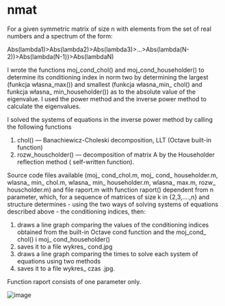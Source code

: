 # nmat

For a given symmetric matrix of size n with elements from the set of real numbers and a spectrum of the form:

Abs(lambda1)>Abs(lambda2)>Abs(lambda3)>…>Abs(lambda(N-2))>Abs(lambda(N-1))>Abs(lambdaN)

I wrote the functions moj_cond_chol() and moj_cond_householder() to determine its conditioning index in norm two by determining the largest (funkcja własna_max()) and smallest (funkcja własna_min_ chol() and funkcja własna_ min_householder()) as to the absolute value of the eigenvalue. I used the power method and the inverse power method to calculate the eigenvalues. 

I solved the systems of equations in the inverse power method by calling the following functions
1. chol() — Banachiewicz-Choleski decomposition, LLT (Octave built-in function)
2. rozw_houscholder() — decomposition of matrix A by the Householder reflection method ( self-written function).

Source code files available (moj_ cond_chol.m, moj_ cond_ householder.m,
wlasna_ min_ chol.m, wlasna_ min_ householder.m, wlasna_ max.m, rozw_ houscholder.m) and file
raport.m with function raport() dependent from n parameter, which, for a sequence of matrices of size
k in {2,3,....,n} and structure determines - using the two ways of solving systems of equations described above - the conditioning indices, then:

1.	draws a line graph comparing the values of the conditioning indices obtained from the built-in Octave cond function and the moj_cond_ chol() i moj_ cond_householder()
2.	saves it to a file wykres_ cond.jpg
3.	draws a line graph comparing the times to solve each system of equations using two methods 
4.	saves it to a file wykres_ czas .jpg.

Function raport consists of one parameter only.  


![image](https://user-images.githubusercontent.com/100381554/172931732-aa9ab3af-5377-4552-ae9c-26a3f089276f.png)
